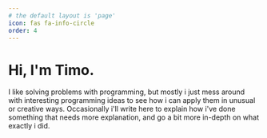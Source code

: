 ```yaml
---
# the default layout is 'page'
icon: fas fa-info-circle
order: 4
---
```


# Hi, I'm Timo.
I like solving problems with programming, but mostly i just mess around with interesting programming ideas to see how i can apply them in unusual or creative ways.
Occasionally i'll write here to explain how i've done something that needs more explanation, and go a bit more in-depth on what exactly i did. 




